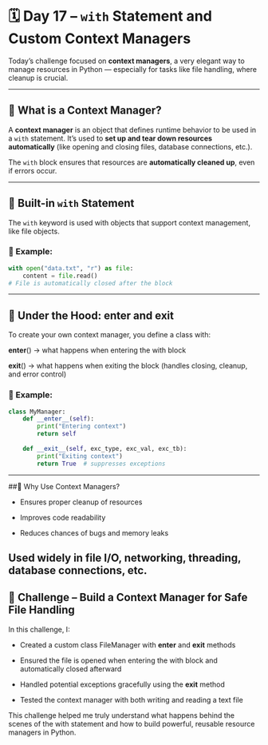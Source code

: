 # 🗓️ Day 17 – `with` Statement and Custom Context Managers

Today’s challenge focused on **context managers**, a very elegant way to manage resources in Python — especially for tasks like file handling, where cleanup is crucial.

---

## 🔹 What is a Context Manager?

A **context manager** is an object that defines runtime behavior to be used in a `with` statement. It’s used to **set up and tear down resources automatically** (like opening and closing files, database connections, etc.).

The `with` block ensures that resources are **automatically cleaned up**, even if errors occur.

---

## 🔹 Built-in `with` Statement

The `with` keyword is used with objects that support context management, like file objects.

### 🔸 Example:
```python
with open("data.txt", "r") as file:
    content = file.read()
# File is automatically closed after the block
```
---
## 🔹 Under the Hood: __enter__ and __exit__
To create your own context manager, you define a class with:

__enter__() → what happens when entering the with block

__exit__() → what happens when exiting the block (handles closing, cleanup, and error control)

### 🔸 Example:
```python
class MyManager:
    def __enter__(self):
        print("Entering context")
        return self
    
    def __exit__(self, exc_type, exc_val, exc_tb):
        print("Exiting context")
        return True  # suppresses exceptions
```
---

##🔹 Why Use Context Managers?

- Ensures proper cleanup of resources

- Improves code readability

- Reduces chances of bugs and memory leaks

Used widely in file I/O, networking, threading, database connections, etc.
---

## 🎯 Challenge – Build a Context Manager for Safe File Handling
In this challenge, I:

- Created a custom class FileManager with __enter__ and __exit__ methods

- Ensured the file is opened when entering the with block and automatically closed afterward

- Handled potential exceptions gracefully using the __exit__ method

- Tested the context manager with both writing and reading a text file

This challenge helped me truly understand what happens behind the scenes of the with statement and how to build powerful, reusable resource managers in Python.

